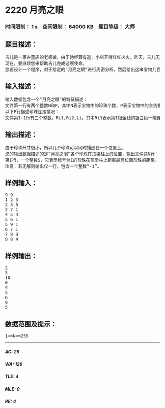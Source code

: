 # 2220 月亮之眼   
### 时间限制： 1 s&nbsp;&nbsp;&nbsp;&nbsp;空间限制： 64000 KB&nbsp;&nbsp;&nbsp;&nbsp;题目等级： 大师  
## 题目描述：  

<pre>
吉儿是一家古董店的老板娘，由于她经营有道，小店开得红红火火。昨天，吉儿无意之中得到了散落民间几百年的珍宝—月亮之眼。吉儿深知“月亮之眼”价值连城：它是由许多珍珠相连而成的，工匠们用金线连接珍珠，每根金线连接两个珍珠；同时又对每根金线染上两种颜色，一半染成银白色，一半染成黛黑色。由于吉儿自小熟读古籍，所以还晓得“月亮之眼”的神秘传说：“月亮之眼”原是一个古代寺庙的宝物，原本是挂在佛堂的一根顶梁柱上的，整个宝物垂直悬挂，所有珍珠排成一线，且都镶嵌在柱子里，而每一根金线又都是绷紧的，并且金线的银白色一端始终在黛黑色一端的上方；然而，在一个月圆之夜，“月亮之眼”突然从柱里飞出，掉落下来，宝物本身完好无损，只是僧侣们再也无法以原样把“月亮之眼”嵌入柱子中了。吉儿望着这个神秘的宝物，回忆着童年读到的传说，顿时萌发出恢复“月亮之眼”的冲动，但是摆弄了几天依旧没有成功。
现在，要麻烦您来帮助吉儿完成这项使命。
您要设计一个程序，对于给定的“月亮之眼”进行周密分析，然后给出这串宝物几百年前嵌在佛堂顶梁柱上的排列模样。给定的“月亮之眼”有N个珍珠和P根金线，所有珍珠按一定顺序有了一个序号：1、2…、N。
</pre>
  
  
## 输入描述：  

<pre>
输入数据包含一个“月亮之眼”的特征描述：
文件第一行有两个整数N和P，其中N表示宝物中的珍珠个数，P表示宝物中的金线根数；
以下P行描述珍珠连接情况：
文件第I+1行有三个整数，Ri1,Ri2,Li。其中Ri1表示第I根金线的银白色一端连接的珍珠序号；Ri2表示第I根金线的黛黑色一端连接的珍珠序号；Li表示第I根金线的长度。
</pre>
  
  
## 输出描述：  

<pre>
由于珍珠尺寸很小，所以几个珍珠可以同时镶嵌在一个位置上。
您的输出数据描述的是“月亮之眼”各个珍珠在顶梁柱上的位置，输出文件共N行：
第I行，一个整数S，它表示标号为I的珍珠在顶梁柱上距离最高位置珍珠的距离。
注意：若无解则输出仅一行，包含一个整数“-1”。
</pre>
  
  
## 样例输入：  

<pre>
9 9
1 2 3
2 3 5
2 7 1
4 5 4
5 6 1
5 9 1
6 7 1
7 8 3
9 8 4
</pre>
  
  
## 样例输出：  

<pre>
2
5
10
0
4
5
6
9
5
</pre>
  
  
## 数据范围及提示：  

<pre>
1<=N<=255
</pre>
  
  
***  

##### AC: 29  
##### WA: 129  
##### TLE: 4  
##### MLE: 0  
##### RE: 4  
